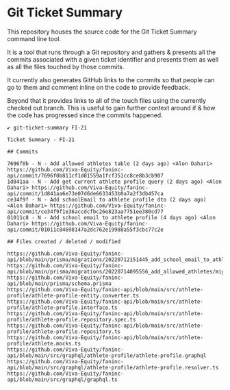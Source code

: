 
# Git Ticket Summary

This repository houses the source code for the Git Ticket Summary command line
tool.

It is a tool that runs through a Git repository and gathers & presents all the
commits associated with a given ticket identifier and presents them as well as
all the files touched by those commits.

It currently also generates GitHub links to the commits so that people can go
to them and comment inline on the code to provide feedback.

Beyond that it provides links to all of the touch files using the currently
checked out branch. This is useful to gain further context around if & how the
code has progressed since the commits happened.

```
✔ git-ticket-summary FI-21

Ticket Summary - FI-21

## Commits

7696f0b - N - Add allowed athletes table (2 days ago) <Alon Dahari> https://github.com/Viva-Equity/faninc-api/commit/7696f0b811cf1d01559a1fcf351cc8ce8b3cb907
1d841aa - N - Add get current athlete profile query (2 days ago) <Alon Dahari> https://github.com/Viva-Equity/faninc-api/commit/1d841aa6e73e07d6de6633453b0a7a2f3db457ca
ce34f9f - N - Add schoolEmail to athlete profile dto (2 days ago) <Alon Dahari> https://github.com/Viva-Equity/faninc-api/commit/ce34f9f1e36accdcfbc26e823aa7751ee380cd77
01011c8 - N - Add school email to athlete profile (4 days ago) <Alon Dahari> https://github.com/Viva-Equity/faninc-api/commit/01011c84698147a2dc762e19988a55f3cbc77c2e

## Files created / deleted / modified

https://github.com/Viva-Equity/faninc-api/blob/main/prisma/migrations/20220712151445_add_school_email_to_athlete_profile/migration.sql
https://github.com/Viva-Equity/faninc-api/blob/main/prisma/migrations/20220714095556_add_allowed_athletes/migration.sql
https://github.com/Viva-Equity/faninc-api/blob/main/prisma/schema.prisma
https://github.com/Viva-Equity/faninc-api/blob/main/src/athlete-profile/athlete-profile-entity.converter.ts
https://github.com/Viva-Equity/faninc-api/blob/main/src/athlete-profile/athlete-profile.interface.ts
https://github.com/Viva-Equity/faninc-api/blob/main/src/athlete-profile/athlete-profile.repository.spec.ts
https://github.com/Viva-Equity/faninc-api/blob/main/src/athlete-profile/athlete-profile.repository.ts
https://github.com/Viva-Equity/faninc-api/blob/main/src/athlete-profile/athlete.mocks.ts
https://github.com/Viva-Equity/faninc-api/blob/main/src/graphql/athlete-profile/athlete-profile.graphql
https://github.com/Viva-Equity/faninc-api/blob/main/src/graphql/athlete-profile/athlete-profile.resolver.ts
https://github.com/Viva-Equity/faninc-api/blob/main/src/graphql/graphql.ts
```
